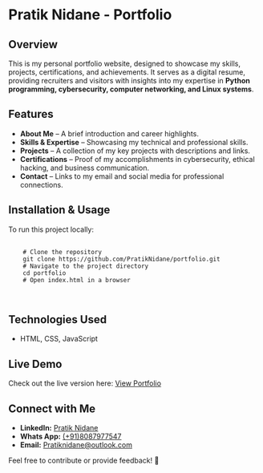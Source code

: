 <body>
    <h1>Pratik Nidane - Portfolio</h1>
    <h2>Overview</h2>
    <p>This is my personal portfolio website, designed to showcase my skills, projects, certifications, and achievements. 
       It serves as a digital resume, providing recruiters and visitors with insights into my expertise in 
       <strong>Python programming, cybersecurity, computer networking, and Linux systems</strong>.
    </p>
    <h2>Features</h2>
    <ul>
        <li><strong>About Me</strong> – A brief introduction and career highlights.</li>
        <li><strong>Skills & Expertise</strong> – Showcasing my technical and professional skills.</li>
        <li><strong>Projects</strong> – A collection of my key projects with descriptions and links.</li>
        <li><strong>Certifications</strong> – Proof of my accomplishments in cybersecurity, ethical hacking, and business communication.</li>
        <li><strong>Contact</strong> – Links to my email and social media for professional connections.</li>
    </ul>
    <h2>Installation & Usage</h2>
    <p>To run this project locally:</p>
    <pre>
    <code>
    # Clone the repository
    git clone https://github.com/PratikNidane/portfolio.git
    # Navigate to the project directory
    cd portfolio
    # Open index.html in a browser
    </code>
    </pre>
    <h2>Technologies Used</h2>
    <ul>
        <li>HTML, CSS, JavaScript</li>
    </ul>
    <h2>Live Demo</h2>
    <p>Check out the live version here: <a href="https://thepratiknidane.github.io/portfolio/" target="_blank">View Portfolio</a></p>
    <h2>Connect with Me</h2>
    <ul>
        <li><strong>LinkedIn:</strong> <a href="https://www.linkedin.com/in/pratiknidane/" target="_blank">Pratik Nidane</a></li>
        <li><strong>Whats App:</strong> <a href="https://wa.me/918087977547" target="_blank">(+91)8087977547</a></li>
        <li><strong>Email:</strong> <a href="mailto:pratiknidane@outlook.com" target="_blank">Pratiknidane@outlook.com</a></li>
    </ul>
    <p>Feel free to contribute or provide feedback! 🚀</p>

</body>
</html>
